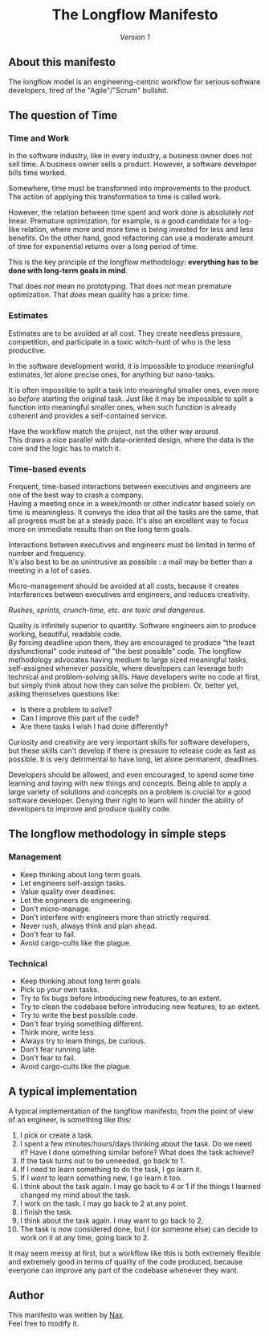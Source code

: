 <div align="center">
    <h1>The Longflow Manifesto</h1>
    <em>Version 1</em>
</div>

## About this manifesto

The longflow model is an engineering-centric workflow for serious software developers, tired of the "Agile"/"Scrum" bullshit.

## The question of Time

### Time and Work

In the software industry, like in every industry, a business owner does not sell time. A business owner sells a product.
However, a software developer bills time worked.

Somewhere, time must be transformed into improvements to the product.
The action of applying this transformation to time is called work.

However, the relation between time spent and work done is absolutely *not* linear.
Premature optimization, for example, is a good candidate for a log-like relation, where more and more time is being invested for less and less benefits.
On the other hand, good refactoring can use a moderate amount of time for exponential returns over a long period of time.

This is the key principle of the longflow methodology: **everything has to be done with long-term goals in mind**.

That does *not* mean no prototyping.
That does *not* mean premature optimization.
That *does* mean quality has a price: time.

### Estimates

Estimates are to be avoided at all cost.
They create needless pressure, competition, and participate in a toxic witch-hunt of who is the less productive.

In the software development world, it is impossible to produce meaningful estimates, let alone precise ones, for anything but nano-tasks.

It is often impossible to split a task into meaningful smaller ones, even more so *before* starting the original task.
Just like it may be impossible to split a function into meaningful smaller ones, when such function is already coherent and provides a self-contained service.

Have the workflow match the project, not the other way around.  
This draws a nice parallel with data-oriented design, where the data is the core and the logic has to match it.  

### Time-based events

Frequent, time-based interactions between executives and engineers are one of the best way to crash a company.  
Having a meeting once in a week/month or other indicator based solely on time is meaningless. It conveys the idea that all the tasks are the same, that all progress must be at a steady pace.
It's also an excellent way to focus more on immediate results than on the long term goals.

Interactions between executives and engineers must be limited in terms of number and frequency.  
It's also best to be as unintrusive as possible : a mail may be better than a meeting in a lot of cases.

Micro-management should be avoided at all costs, because it creates interferences between executives and engineers, and reduces creativity.

*Rushes, sprints, crunch-time, etc. are toxic and dangerous.*

Quality is infinitely superior to quantity. Software engineers aim to produce working, beautiful, readable code.  
By forcing deadline upon them, they are encouraged to produce "the least dysfunctional" code instead of "the best possible" code.
The longflow methodology advocates having medium to large sized meaningful tasks, self-assigned whenever possible, where developers can leverage both technical and problem-solving skills.
Have developers write no code at first, but simply think about how they can solve the problem. Or, better yet, asking themselves questions like:

 * Is there a problem to solve?
 * Can I improve this part of the code?
 * Are there tasks I wish I had done differently?

Curiosity and creativity are very important skills for software developers, but these skills can't develop if there is pressure to release code as fast as possible.
It is very detrimental to have long, let alone permanent, deadlines.

Developers should be allowed, and even encouraged, to spend some time learning and toying with new things and concepts.
Being able to apply a large variety of solutions and concepts on a problem is crucial for a good software developer.
Denying their right to learn will hinder the ability of developers to improve and produce quality code.

## The longflow methodology in simple steps

### Management

 * Keep thinking about long term goals.
 * Let engineers self-assign tasks.
 * Value quality over deadlines.
 * Let the engineers do engineering.
 * Don't micro-manage.
 * Don't interfere with engineers more than strictly required.
 * Never rush, always think and plan ahead.
 * Don't fear to fail.
 * Avoid cargo-cults like the plague.

### Technical

 * Keep thinking about long term goals.
 * Pick up your own tasks.
 * Try to fix bugs before introducing new features, to an extent.
 * Try to clean the codebase before introducing new features, to an extent.
 * Try to write the best possible code.
 * Don't fear trying something different.
 * Think more, write less.
 * Always try to learn things, be curious.
 * Don't fear running late.
 * Don't fear to fail.
 * Avoid cargo-cults like the plague.

## A typical implementation

A typical implementation of the longflow manifesto, from the point of view of an engineer, is something like this:

 1. I pick or create a task.  
 2. I spent a few minutes/hours/days thinking about the task. Do we need it? Have I done something similar before? What does the task achieve?  
 3. If the task turns out to be unneeded, go back to 1.  
 4. If I need to learn something to do the task, I go learn it.  
 5. If I *want* to learn something new, I go learn it too.  
 6. I think about the task again. I may go back to 4 or 1 if the things I learned changed my mind about the task.  
 7. I work on the task. I may go back to 2 at any point.  
 8. I finish the task.  
 9. I think about the task again. I may want to go back to 2.  
 10. The task is now considered done, but I (or someone else) can decide to work on it at any time, going back to 2.  

It may seem messy at first, but a workflow like this is both extremely flexible and extremely good in terms of quality of the code produced, because everyone can improve any part of the codebase whenever they want.

## Author

This manifesto was written by [Nax](https://github.com/Nax).  
Feel free to modify it.
